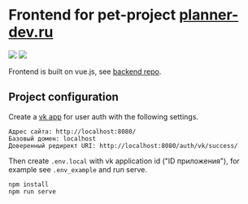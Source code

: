 # Frontend for pet-project [planner-dev.ru](https://planner-dev.ru/)
<img src="https://img.shields.io/github/workflow/status/kuratov-v/planner-frontend/Deploy/master?style=plastic"> <img src="https://img.shields.io/github/last-commit/kuratov-v/planner-frontend?style=plastic">

 Frontend is built on vue.js, see [backend repo](https://github.com/kuratov-v/planner-backend).

## Project configuration
Create a [vk app](https://vk.com/editapp?act=create) for user auth with the following settings.

```
Адрес сайта: http://localhost:8080/
Базовый домен: localhost
Доверенный редирект URI: http://localhost:8080/auth/vk/success/
```
Then create `.env.local` with vk application id ("ID приложения"), for example see `.env_example` and run serve.
```
npm install
npm run serve
```
